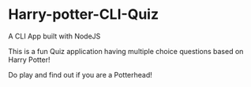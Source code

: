 # Harry-potter-CLI-Quiz
A CLI App built with NodeJS

This is a fun Quiz application having multiple choice questions based on Harry Potter!

Do play and find out if you are a Potterhead!
